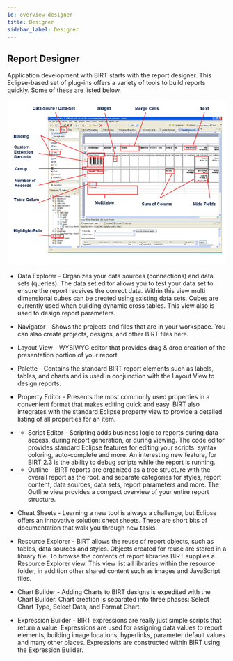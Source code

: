 ```yaml
---
id: overview-designer
title: Designer
sidebar_label: Designer
---
```

## Report Designer
Application development with BIRT starts with the report designer. This Eclipse-based set of plug-ins offers a variety of tools to build reports quickly. Some of these are listed below.

![img](/img/BIRT-Image-02.png)

+ Data Explorer - Organizes your data sources (connections) and data sets (queries). The data set editor allows you to test your data set to ensure the report receives the correct data. Within this view multi dimensional cubes can be created using existing data sets. Cubes are currently used when building dynamic cross tables. This view also is used to design report parameters.

+ Navigator - Shows the projects and files that are in your workspace. You can also create projects, designs, and other BIRT files here.

+ Layout View - WYSIWYG editor that provides drag & drop creation of the presentation portion of your report.

+ Palette - Contains the standard BIRT report elements such as labels, tables, and charts and is used in conjunction with the Layout View to design reports.

+ Property Editor - Presents the most commonly used properties in a convenient format that makes editing quick and easy. BIRT also integrates with the standard Eclipse property view to provide a detailed listing of all properties for an item.

+ + Script Editor - Scripting adds business logic to reports during data access, during report generation, or during viewing. The code editor provides standard Eclipse features for editing your scripts: syntax coloring, auto-complete and more. An interesting new feature, for BIRT 2.3 is the ability to debug scripts while the report is running.

+ + Outline - BIRT reports are organized as a tree structure with the overall report as the root, and separate categories for styles, report content, data sources, data sets, report parameters and more. The Outline view provides a compact overview of your entire report structure.

+ Cheat Sheets - Learning a new tool is always a challenge, but Eclipse offers an innovative solution: cheat sheets. These are short bits of documentation that walk you through new tasks.

+ Resource Explorer - BIRT allows the reuse of report objects, such as tables, data sources and styles. Objects created for reuse are stored in a library file. To browse the contents of report libraries BIRT supplies a Resource Explorer view. This view list all libraries within the resource folder, in addition other shared content such as images and JavaScript files.

+ Chart Builder - Adding Charts to BIRT designs is expedited with the Chart Builder. Chart creation is separated into three phases: Select Chart Type, Select Data, and Format Chart.

+ Expression Builder - BIRT expressions are really just simple scripts that return a value. Expressions are used for assigning data values to report elements, building image locations, hyperlinks, parameter default values and many other places. Expressions are constructed within BIRT using the Expression Builder.